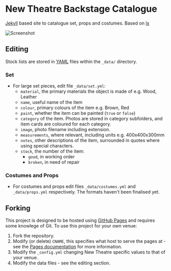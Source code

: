 # New Theatre Backstage Catalogue

[Jekyll](http://jekyllrb.com/) based site to catalogue set, props and costumes. Based on [lx](http://github.com/newtheatre/lx)

![Screenshot](https://github.com/samozzy/backstage/blob/gh-pages/backstage.png?raw=true)

## Editing

Stock lists are stored in [YAML](http://yaml.org/) files within the `_data/` directory.

### Set 

- For large set pieces, edit file `_data/set.yml`:
  - `material`, the primary materials the object is made of e.g. Wood, Leather
  - `name`, useful name of the item 
  - `colour`, primary colours of the item e.g. Brown, Red
  - `paint`, whether the item can be painted (`true` or `false`)
  - `category` of the item. Photos are stored in category subfolders, and item cards are coloured for each category. 
  - `image`, photo filename including extension. 
  - `measurements`, where relevant, including units e.g. 400x400x300mm
  - `notes`, other descriptions of the item, surrounded in quotes where using special characters.
  - `stock`, the number of the item:
    - `good`, in working order
    - `broken`, in need of repair

### Costumes and Props

- For costumes and props edit files `_data/costumes.yml` and `_data/props.yml` respectively. The formats haven't been finalised yet.

## Forking

This project is designed to be hosted using [GitHub Pages](https://pages.github.com/) and requires some knowlege of Git. To use this project for your own venue:

1. Fork the repository.
2. Modify (or delete) `CNAME`, this specifies what host to serve the pages at - see the [Pages documentation](https://help.github.com/articles/adding-a-cname-file-to-your-repository/) for more information.
3. Modify the `_config.yml` changing New Theatre specific values to that of your venue.
4. Modify the data files - see the editing section.
